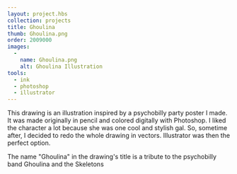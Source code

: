 ```yaml
---
layout: project.hbs
collection: projects
title: Ghoulina
thumb: Ghoulina.png
order: 2009000
images:
  -
    name: Ghoulina.png
    alt: Ghoulina Illustration
tools:
  - ink
  - photoshop
  - illustrator
---
```


This drawing is an illustration inspired by a psychobilly party poster I made. It was made originally in pencil and colored digitally with Photoshop. I liked the character a lot because she was one cool and stylish gal. So, sometime after, I decided to redo the whole drawing in vectors. Illustrator was then the perfect option.

The name "Ghoulina" in the drawing's title is a tribute to the psychobilly band Ghoulina and the Skeletons

